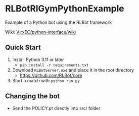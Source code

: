 # RLBotRlGymPythonExample

Example of a Python bot using the RLBot framework

Wiki: [VirxEC/python-interface/wiki](https://github.com/VirxEC/python-interface/wiki)

## Quick Start

1. Install Python 3.11 or later
   - `pip install -r requirements.txt`
1. Download `RLBotServer.exe` and place it in the root directory
   - <https://github.com/RLBot/core>
1. Start a match with `python run.py`

## Changing the bot

- Send the POLICY.pt directly into src/ folder

